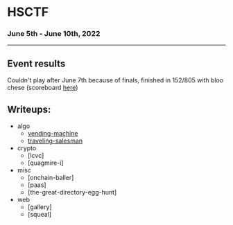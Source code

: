 # HSCTF
### June 5th - June 10th, 2022
***
## Event results
Couldn't play after June 7th because of finals, finished in 152/805 with bloo chese (scoreboard [here](https://ctftime.org/event/1627))
## Writeups:
- algo
  - [vending-machine](algo/vending-machine.md)
  - [traveling-salesman](algo/traveling-salesman.md)
- crypto
  - [lcvc]
  - [quagmire-i]
- misc
  - [onchain-baller]
  - [paas]
  - [the-great-directory-egg-hunt]
- web
  - [gallery]
  - [squeal]